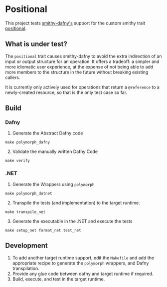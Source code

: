 # Positional

This project tests [smithy-dafny's](../../codegen/smithy-dafny-codegen-cli) support
for the custom smithy trait
[positional](https://github.com/smithy-lang/smithy-dafny/blob/main-1.x/TestModels/dafny-dependencies/Model/traits.smithy#L37-L51).

## What is under test?

The `positional` trait causes smithy-dafny to avoid
the extra indirection of an input or output structure for an operation.
It offers a tradeoff: a simpler and more idiomatic user experience,
at the expense of not being able to add more members to the structure in the future
without breaking existing callers.

It is currently only actively used for operations that return a `@reference`
to a newly-created resource, so that is the only test case so far.

## Build

### Dafny

1. Generate the Abstract Dafny code

```
make polymorph_dafny
```

2. Validate the manually written Dafny Code

```
make verify
```

### .NET

1. Generate the Wrappers using `polymorph`

```
make polymorph_dotnet
```

2. Transpile the tests (and implementation) to the target runtime.

```
make transpile_net
```

3. Generate the executable in the .NET and execute the tests

```
make setup_net format_net test_net
```

## Development

1. To add another target runtime support,
   edit the `Makefile` and add the appropriate recipe to
   generate the `polymorph` wrappers, and Dafny transpilation.
2. Provide any glue code between dafny and target runtime if required.
3. Build, execute, and test in the target runtime.
